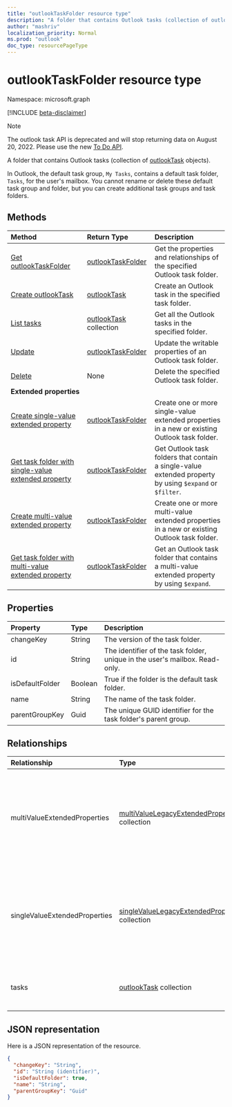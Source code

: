 ```yaml
---
title: "outlookTaskFolder resource type"
description: "A folder that contains Outlook tasks (collection of outlookTask objects). "
author: "mashriv"
localization_priority: Normal
ms.prod: "outlook"
doc_type: resourcePageType
---
```


# outlookTaskFolder resource type

Namespace: microsoft.graph

[!INCLUDE [beta-disclaimer](../../includes/beta-disclaimer.md)]

>[!NOTE]
>The outlook task API is deprecated and will stop returning data on August 20, 2022. Please use the new [To Do API](../resources/todo-overview.md).

A folder that contains Outlook tasks (collection of [outlookTask](outlooktask.md) objects). 

In Outlook, the default task group, `My Tasks`, contains a default task folder, `Tasks`, for the user's mailbox. 
You cannot rename or delete these default task group and folder, but you can create additional task groups and task folders.


## Methods

| Method		   | Return Type	|Description|
|:---------------|:--------|:----------|
|[Get outlookTaskFolder](../api/outlooktaskfolder-get.md) | [outlookTaskFolder](outlooktaskfolder.md) |Get the properties and relationships of the specified Outlook task folder.|
|[Create outlookTask](../api/outlooktaskfolder-post-tasks.md) |[outlookTask](outlooktask.md)| Create an Outlook task in the specified task folder.|
|[List tasks](../api/outlooktaskfolder-list-tasks.md) |[outlookTask](outlooktask.md) collection| Get all the Outlook tasks in the specified folder.|
|[Update](../api/outlooktaskfolder-update.md) | [outlookTaskFolder](outlooktaskfolder.md)	|Update the writable properties of an Outlook task folder. |
|[Delete](../api/outlooktaskfolder-delete.md) | None |Delete the specified Outlook task folder.|
|**Extended properties**| | |
|[Create single-value extended property](../api/singlevaluelegacyextendedproperty-post-singlevalueextendedproperties.md) |[outlookTaskFolder](outlooktaskfolder.md)  |Create one or more single-value extended properties in a new or existing Outlook task folder.   |
|[Get task folder with single-value extended property](../api/singlevaluelegacyextendedproperty-get.md)  | [outlookTaskFolder](outlooktaskfolder.md) | Get Outlook task folders that contain a single-value extended property by using `$expand` or `$filter`. |
|[Create multi-value extended property](../api/multivaluelegacyextendedproperty-post-multivalueextendedproperties.md) | [outlookTaskFolder](outlooktaskfolder.md) | Create one or more multi-value extended properties in a new or existing Outlook task folder.  |
|[Get task folder with multi-value extended property](../api/multivaluelegacyextendedproperty-get.md)  | [outlookTaskFolder](outlooktaskfolder.md) | Get an Outlook task folder that contains a multi-value extended property by using `$expand`. |

## Properties
| Property	   | Type	|Description|
|:---------------|:--------|:----------|
|changeKey|String|The version of the task folder.|
|id|String|The identifier of the task folder, unique in the user's mailbox. Read-only.|
|isDefaultFolder|Boolean|True if the folder is the default task folder.|
|name|String|The name of the task folder.|
|parentGroupKey|Guid|The unique GUID identifier for the task folder's parent group.|

## Relationships
| Relationship | Type	|Description|
|:---------------|:--------|:----------|
|multiValueExtendedProperties|[multiValueLegacyExtendedProperty](multivaluelegacyextendedproperty.md) collection|The collection of multi-value extended properties defined for the task folder. Read-only. Nullable.|
|singleValueExtendedProperties|[singleValueLegacyExtendedProperty](singlevaluelegacyextendedproperty.md) collection|The collection of single-value extended properties defined for the task folder. Read-only. Nullable.|
|tasks|[outlookTask](outlooktask.md) collection|The tasks in this task folder. Read-only. Nullable.|

## JSON representation
Here is a JSON representation of the resource.

<!-- {
  "blockType": "resource",
  "optionalProperties": [
    "multiValueExtendedProperties",
    "singleValueExtendedProperties",
    "tasks"
  ],
  "keyProperty": "id",
  "baseType":"microsoft.graph.entity",
  "@odata.type": "microsoft.graph.outlookTaskFolder"
}-->

```json
{
  "changeKey": "String",
  "id": "String (identifier)",
  "isDefaultFolder": true,
  "name": "String",
  "parentGroupKey": "Guid"
}

```

<!-- uuid: 8fcb5dbc-d5aa-4681-8e31-b001d5168d79
2015-10-25 14:57:30 UTC -->
<!--
{
  "type": "#page.annotation",
  "description": "outlookTaskFolder resource",
  "keywords": "",
  "section": "documentation",
  "tocPath": "",
  "suppressions": []
}
-->
